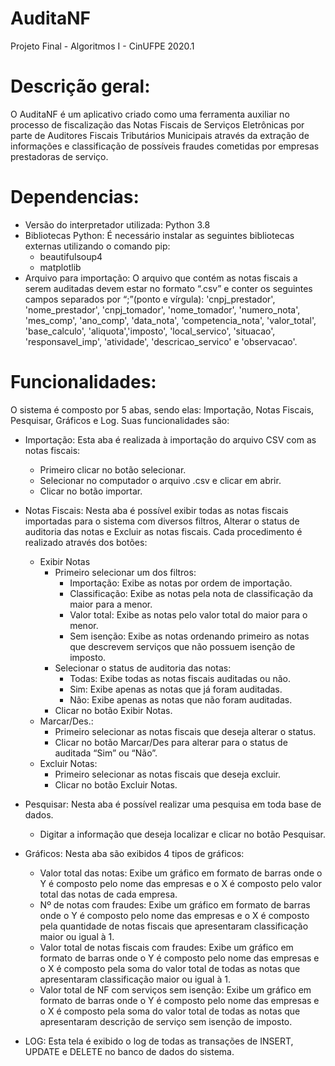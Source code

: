 # AuditaNF
 Projeto Final - Algoritmos I - CinUFPE 2020.1


# Descrição geral:

O AuditaNF é um aplicativo criado como uma ferramenta auxiliar no processo de fiscalização das Notas Fiscais de Serviços Eletrônicas por parte de Auditores Fiscais Tributários Municipais através da extração de informações e classificação de possíveis fraudes cometidas por empresas prestadoras de serviço.

# Dependencias:

- Versão do interpretador utilizada: Python 3.8 
- Bibliotecas Python: É necessário instalar as seguintes bibliotecas externas utilizando o comando pip:
	- beautifulsoup4
	- matplotlib
- Arquivo para importação: O arquivo que contém as notas fiscais a serem auditadas devem estar no formato “.csv” e conter os seguintes campos separados por “;”(ponto e vírgula): 'cnpj_prestador', 'nome_prestador', 'cnpj_tomador', 'nome_tomador', 'numero_nota', 'mes_comp', 'ano_comp', 'data_nota', 'competencia_nota', 'valor_total', 'base_calculo', 'aliquota','imposto', 'local_servico', 'situacao', 'responsavel_imp', 'atividade', 'descricao_servico' e 'observacao'.


# Funcionalidades:

O sistema é composto por 5 abas, sendo elas: Importação, Notas Fiscais, Pesquisar, Gráficos e Log. Suas funcionalidades são:

- Importação: Esta aba é realizada à importação do arquivo CSV com as notas fiscais:
	- Primeiro clicar no botão selecionar.
	- Selecionar no computador o arquivo .csv e clicar em abrir.
	- Clicar no botão importar.
	
- Notas Fiscais: Nesta aba é possível exibir todas as notas fiscais importadas para o sistema com diversos filtros, Alterar o status de auditoria das notas e Excluir as notas fiscais. Cada procedimento é realizado através dos botões:
	- Exibir Notas
		- Primeiro selecionar um dos filtros:
			- Importação: Exibe as notas por ordem de importação.
			- Classificação: Exibe as notas pela nota de classificação da maior para a menor.
			- Valor total: Exibe as notas pelo valor total do maior para o menor.
			- Sem isenção: Exibe as notas ordenando primeiro as notas que descrevem serviços que não possuem isenção de imposto.
		- Selecionar o status de auditoria das notas:
			- Todas: Exibe todas as notas fiscais auditadas ou não.
			- Sim: Exibe apenas as notas que já foram auditadas.
			- Não: Exibe apenas as notas que não foram auditadas.
		- Clicar no botão Exibir Notas.
	- Marcar/Des.:
		- Primeiro selecionar as notas fiscais que deseja alterar o status.
		- Clicar no botão Marcar/Des para alterar para o status de auditada “Sim” ou “Não”.
	- Excluir Notas:
		- Primeiro selecionar as notas fiscais que deseja excluir.
		- Clicar no botão Excluir Notas.
- Pesquisar: Nesta aba é possível realizar uma pesquisa em toda base de dados.
	- Digitar a informação que deseja localizar e clicar no botão Pesquisar.
	
- Gráficos: Nesta aba são exibidos 4 tipos de gráficos:
	- Valor total das notas: Exibe um gráfico em formato de barras onde o Y é composto pelo nome das empresas e o X é composto pelo valor total das notas de cada empresa.
	- Nº de notas com fraudes: Exibe um gráfico em formato de barras onde o Y é composto pelo nome das empresas e o X é composto pela quantidade de notas fiscais que apresentaram classificação maior ou igual à 1.
	- Valor total de notas fiscais com fraudes: Exibe um gráfico em formato de barras onde o Y é composto pelo nome das empresas e o X é composto pela soma do valor total de todas as notas que apresentaram classificação maior ou igual à 1.
	- Valor total de NF com serviços sem isenção: Exibe um gráfico em formato de barras onde o Y é composto pelo nome das empresas e o X é composto pela soma do valor total de todas as notas que apresentaram descrição de serviço sem isenção de imposto.
	
- LOG: Esta tela é exibido o log de todas as transações de INSERT, UPDATE e DELETE no banco de dados do sistema.